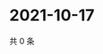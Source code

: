 # 2021-10-17

共 0 条

<!-- BEGIN WEIBO -->
<!-- 最后更新时间 Sun Oct 17 2021 13:12:16 GMT+0800 (China Standard Time) -->

<!-- END WEIBO -->
